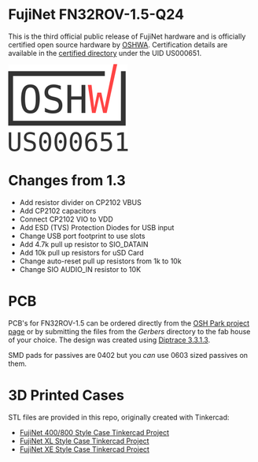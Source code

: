 # FujiNet FN32ROV-1.5-Q24

This is the third official public release of FujiNet hardware and is officially certified open source hardware by [OSHWA](https://oshwa.org). Certification details are available in the [certified directory](https://certification.oshwa.org/us000651.html) under the UID US000651.

![OSHWA Mark](https://github.com/FujiNetWIFI/fujinet-hardware/raw/master/images/oshwa-mark_us000651.png)

# Changes from 1.3

 * Add resistor divider on CP2102 VBUS
 * Add CP2102 capacitors
 * Connect CP2102 VIO to VDD
 * Add ESD (TVS) Protection Diodes for USB input
 * Change USB port footprint to use slots
 * Add 4.7k pull up resistor to SIO_DATAIN
 * Add 10k pull up resistors for uSD Card
 * Change auto-reset pull up resistors from 1k to 10k
 * Change SIO AUDIO_IN resistor to 10K

# PCB

PCB's for FN32ROV-1.5 can be ordered directly from the [OSH Park project page](https://oshpark.com/shared_projects/oz5VCXe2) or by submitting the files from the _Gerbers_ directory to the fab house of your choice. The design was created using [Diptrace 3.3.1.3](https://diptrace.com).

SMD pads for passives are 0402 but you _can_ use 0603 sized passives on them.

# 3D Printed Cases

STL files are provided in this repo, originally created with Tinkercad:

* [FujiNet 400/800 Style Case Tinkercad Project](https://www.tinkercad.com/things/hrg5K91Tozb-fujinet-400-800-style-case-v13)
* [FujiNet XL Style Case Tinkercad Project](https://www.tinkercad.com/things/0JaDo39WziF-fujinet-xl-style-case-v13)
* [FujiNet XE Style Case Tinkercad Project](https://www.tinkercad.com/things/iSaAPU4abGV-fujinet-xe-style-case-v13)
